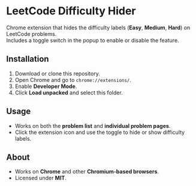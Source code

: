 # LeetCode Difficulty Hider  

Chrome extension that hides the difficulty labels (**Easy**, **Medium**, **Hard**) on LeetCode problems.  
Includes a toggle switch in the popup to enable or disable the feature.  

## Installation  

1. Download or clone this repository.  
2. Open Chrome and go to `chrome://extensions/`.  
3. Enable **Developer Mode**.  
4. Click **Load unpacked** and select this folder.  

## Usage  

- Works on both the **problem list** and **individual problem pages**.  
- Click the extension icon and use the toggle to hide or show difficulty labels.  

## About  

- Works on **Chrome** and other **Chromium-based browsers**.  
- Licensed under **MIT**.  
